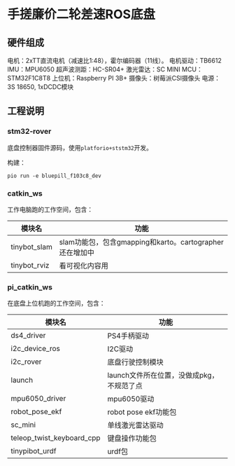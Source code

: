 # 手搓廉价二轮差速ROS底盘

## 硬件组成

电机：2xTT直流电机（减速比1:48），霍尔编码器（11线）。
电机驱动：TB6612
IMU：MPU6050
超声波测距：HC-SR04+
激光雷达：SC MINI
MCU：STM32F1C8T8
上位机：Raspberry PI 3B+
摄像头：树莓派CSI摄像头
电源：3S 18650, 1xDCDC模块

## 工程说明

### stm32-rover

底盘控制器固件源码，使用`platforio+ststm32`开发。

构建：

```
pio run -e bluepill_f103c8_dev
```

### catkin_ws

工作电脑跑的工作空间，包含：

模块名 | 功能
----- | -----
tinybot_slam | slam功能包，包含gmapping和karto。cartographer还在增加中
tinybot_rviz | 看可视化内容用

### pi_catkin_ws

在底盘上位机跑的工作空间，包含：

模块名 | 功能
----- | -----
ds4_driver | PS4手柄驱动
i2c_device_ros | I2C驱动
i2c_rover | 底盘行驶控制模块
launch | launch文件所在位置，没做成pkg，不规范了点
mpu6050_driver | mpu6050驱动
robot_pose_ekf | robot pose ekf功能包
sc_mini | 单线激光雷达驱动
teleop_twist_keyboard_cpp | 键盘操作功能包
tinypibot_urdf | urdf包